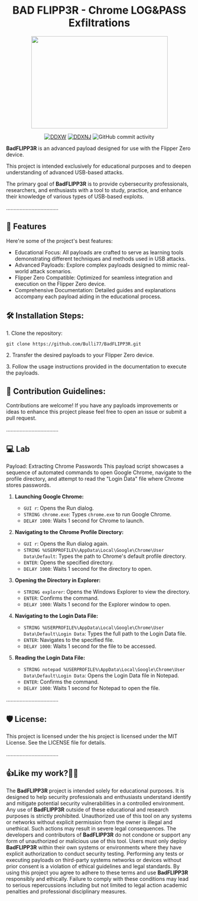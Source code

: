 <h1 align="center"><strong>BAD FLIPP3R - Chrome LOG&PASS Exfiltrations</strong></h1>

<html>
  <body>
    <div align="center">
      <img src="https://i.imgur.com/rH3qlFW.png" width="369" height="249">
    </div>
  </body>
</html>
<div align="center">

[![DDXW](https://img.shields.io/badge/RubberDucky-Coding%20-yellow?style=flat-square&logo=rubber&logoColor=orange)](https://github.com/Bulli77)
[![DDXNJ](https://img.shields.io/badge/Ninja-Programmer-HVIT)](https://www.ddx-solutuions.com/)
![GitHub commit activity](https://img.shields.io/github/commit-activity/w/Bulli77/BADUSB-Flipp3rs-LOG-PASS-Chrome?style=plastic)

</div>


<p id="description"><strong>BadFLIPP3R</strong> is an advanced payload designed for use with the Flipper Zero device. 
  <p id="description">This project is intended exclusively for educational purposes and to deepen understanding of advanced USB-based attacks. 
    <p id="description">The primary goal of <strong>BadFLIPP3R</strong> is to provide cybersecurity professionals, researchers, and enthusiasts with a tool to study, practice, and enhance their knowledge of various types of USB-based exploits.</p>

...................................  
<h2>🧐 Features</h2>

Here're some of the project's best features:

*   Educational Focus: All payloads are crafted to serve as learning tools demonstrating different techniques and methods used in USB attacks.
*   Advanced Payloads: Explore complex payloads designed to mimic real-world attack scenarios.
*   Flipper Zero Compatible: Optimized for seamless integration and execution on the Flipper Zero device.
*   Comprehensive Documentation: Detailed guides and explanations accompany each payload aiding in the educational process.

<h2>🛠️ Installation Steps:</h2>

<p>1. Clone the repository:</p>

```
git clone https://github.com/Bulli77/BadFLIPP3R.git
```

<p>2. Transfer the desired payloads to your Flipper Zero device.</p>

<p>3. Follow the usage instructions provided in the documentation to execute the payloads.</p>

<h2>🍰 Contribution Guidelines:</h2>

Contributions are welcome! If you have any payloads improvements or ideas to enhance this project please feel free to open an issue or submit a pull request.

 
  
...................................
<h2>💻 Lab </h2>

Payload: Extracting Chrome Passwords
This payload script showcases a sequence of automated commands to open Google Chrome, navigate to the profile directory, and attempt to read the "Login Data" file where Chrome stores passwords.


1. **Launching Google Chrome:**
   - `GUI r`: Opens the Run dialog.
   - `STRING chrome.exe`: Types `chrome.exe` to run Google Chrome.
   - `DELAY 1000`: Waits 1 second for Chrome to launch.

2. **Navigating to the Chrome Profile Directory:**
   - `GUI r`: Opens the Run dialog again.
   - `STRING %USERPROFILE%\AppData\Local\Google\Chrome\User Data\Default`: Types the path to Chrome's default profile directory.
   - `ENTER`: Opens the specified directory.
   - `DELAY 1000`: Waits 1 second for the directory to open.

3. **Opening the Directory in Explorer:**
   - `STRING explorer`: Opens the Windows Explorer to view the directory.
   - `ENTER`: Confirms the command.
   - `DELAY 1000`: Waits 1 second for the Explorer window to open.

4. **Navigating to the Login Data File:**
   - `STRING %USERPROFILE%\AppData\Local\Google\Chrome\User Data\Default\Login Data`: Types the full path to the Login Data file.
   - `ENTER`: Navigates to the specified file.
   - `DELAY 1000`: Waits 1 second for the file to be accessed.

5. **Reading the Login Data File:**
   - `STRING notepad %USERPROFILE%\AppData\Local\Google\Chrome\User Data\Default\Login Data`: Opens the Login Data file in Notepad.
   - `ENTER`: Confirms the command.
   - `DELAY 1000`: Waits 1 second for Notepad to open the file.


...................................
<h2>🛡️ License:</h2>

This project is licensed under the his project is licensed under the MIT License. See the LICENSE file for details.

...................................

<h2>👍Like my work?👨‍💻</h2>

The <strong>BadFLIPP3R</strong> project is intended solely for educational purposes. It is designed to help security professionals and enthusiasts understand identify and mitigate potential security vulnerabilities in a controlled environment. Any use of <strong>BadFLIPP3R</strong> outside of these educational and research purposes is strictly prohibited. Unauthorized use of this tool on any systems or networks without explicit permission from the owner is illegal and unethical. Such actions may result in severe legal consequences. The developers and contributors of <strong>BadFLIPP3R</strong>  do not condone or support any form of unauthorized or malicious use of this tool. Users must only deploy <strong>BadFLIPP3R</strong>  within their own systems or environments where they have explicit authorization to conduct security testing. Performing any tests or executing payloads on third-party systems networks or devices without prior consent is a violation of ethical guidelines and legal standards. By using this project you agree to adhere to these terms and use <strong>BadFLIPP3R</strong>  responsibly and ethically. Failure to comply with these conditions may lead to serious repercussions including but not limited to legal action academic penalties and professional disciplinary measures.
